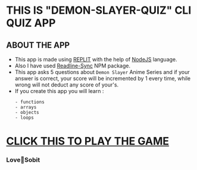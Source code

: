 # **THIS IS "DEMON-SLAYER-QUIZ" CLI QUIZ APP**
## **ABOUT THE APP**
- This app is made using [REPLIT](https://www.replit.com/) with the help of [NodeJS](https://nodejs.org/en/) language.
- Also I have used [Readline-Sync](https://www.npmjs.com/package/readline-sync) NPM package.
- This app asks 5 questions about `Demon Slayer` Anime Series and if your answer is correct, your score will be incremented by 1 every time, while wrong will not deduct any score of your's.
- If you create this app you will learn : 
    ```
    - functions
    - arrays
    - objects
    - loops
    ```
# **[CLICK THIS TO PLAY THE GAME](https://replit.com/@SobitPrasad/Demon-Slayer-Quiz#index.js?embed=1&output=1)**    

### **Love💜Sobit**
